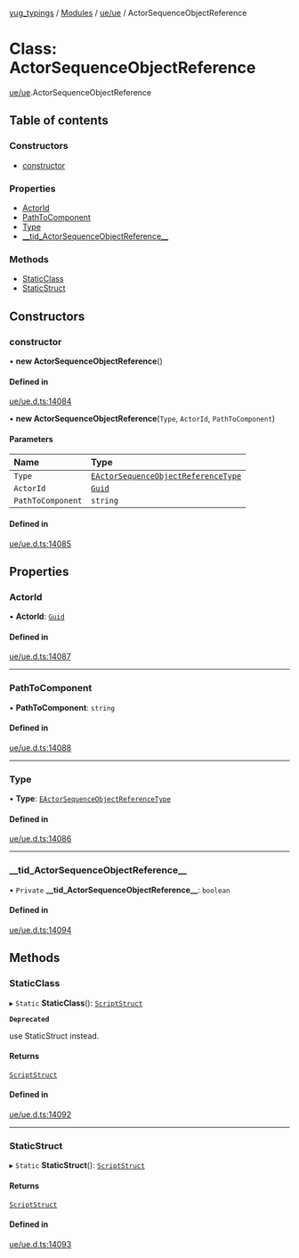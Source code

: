 [yug_typings](../README.md) / [Modules](../modules.md) / [ue/ue](../modules/ue_ue.md) / ActorSequenceObjectReference

# Class: ActorSequenceObjectReference

[ue/ue](../modules/ue_ue.md).ActorSequenceObjectReference

## Table of contents

### Constructors

- [constructor](ue_ue.ActorSequenceObjectReference.md#constructor)

### Properties

- [ActorId](ue_ue.ActorSequenceObjectReference.md#actorid)
- [PathToComponent](ue_ue.ActorSequenceObjectReference.md#pathtocomponent)
- [Type](ue_ue.ActorSequenceObjectReference.md#type)
- [\_\_tid\_ActorSequenceObjectReference\_\_](ue_ue.ActorSequenceObjectReference.md#__tid_actorsequenceobjectreference__)

### Methods

- [StaticClass](ue_ue.ActorSequenceObjectReference.md#staticclass)
- [StaticStruct](ue_ue.ActorSequenceObjectReference.md#staticstruct)

## Constructors

### constructor

• **new ActorSequenceObjectReference**()

#### Defined in

[ue/ue.d.ts:14084](https://github.com/YugMetaverse/yug_typings/blob/25cad34/ue/ue.d.ts#L14084)

• **new ActorSequenceObjectReference**(`Type`, `ActorId`, `PathToComponent`)

#### Parameters

| Name | Type |
| :------ | :------ |
| `Type` | [`EActorSequenceObjectReferenceType`](../enums/ue_ue.EActorSequenceObjectReferenceType.md) |
| `ActorId` | [`Guid`](ue_ue_s.Guid.md) |
| `PathToComponent` | `string` |

#### Defined in

[ue/ue.d.ts:14085](https://github.com/YugMetaverse/yug_typings/blob/25cad34/ue/ue.d.ts#L14085)

## Properties

### ActorId

• **ActorId**: [`Guid`](ue_ue_s.Guid.md)

#### Defined in

[ue/ue.d.ts:14087](https://github.com/YugMetaverse/yug_typings/blob/25cad34/ue/ue.d.ts#L14087)

___

### PathToComponent

• **PathToComponent**: `string`

#### Defined in

[ue/ue.d.ts:14088](https://github.com/YugMetaverse/yug_typings/blob/25cad34/ue/ue.d.ts#L14088)

___

### Type

• **Type**: [`EActorSequenceObjectReferenceType`](../enums/ue_ue.EActorSequenceObjectReferenceType.md)

#### Defined in

[ue/ue.d.ts:14086](https://github.com/YugMetaverse/yug_typings/blob/25cad34/ue/ue.d.ts#L14086)

___

### \_\_tid\_ActorSequenceObjectReference\_\_

• `Private` **\_\_tid\_ActorSequenceObjectReference\_\_**: `boolean`

#### Defined in

[ue/ue.d.ts:14094](https://github.com/YugMetaverse/yug_typings/blob/25cad34/ue/ue.d.ts#L14094)

## Methods

### StaticClass

▸ `Static` **StaticClass**(): [`ScriptStruct`](ue_ue.ScriptStruct.md)

**`Deprecated`**

use StaticStruct instead.

#### Returns

[`ScriptStruct`](ue_ue.ScriptStruct.md)

#### Defined in

[ue/ue.d.ts:14092](https://github.com/YugMetaverse/yug_typings/blob/25cad34/ue/ue.d.ts#L14092)

___

### StaticStruct

▸ `Static` **StaticStruct**(): [`ScriptStruct`](ue_ue.ScriptStruct.md)

#### Returns

[`ScriptStruct`](ue_ue.ScriptStruct.md)

#### Defined in

[ue/ue.d.ts:14093](https://github.com/YugMetaverse/yug_typings/blob/25cad34/ue/ue.d.ts#L14093)
